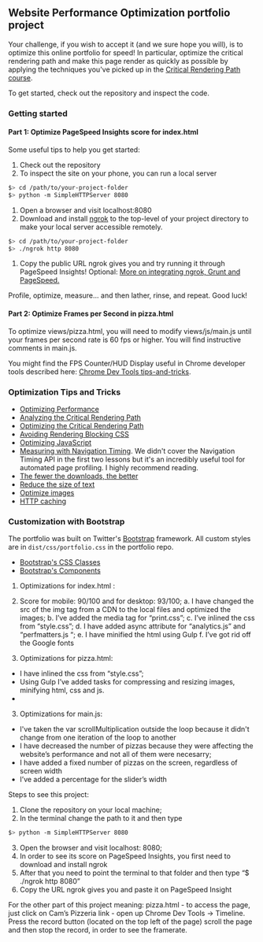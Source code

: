 ## Website Performance Optimization portfolio project

Your challenge, if you wish to accept it (and we sure hope you will), is to optimize this online portfolio for speed! In particular, optimize the critical rendering path and make this page render as quickly as possible by applying the techniques you've picked up in the [Critical Rendering Path course](https://www.udacity.com/course/ud884).

To get started, check out the repository and inspect the code.

### Getting started

#### Part 1: Optimize PageSpeed Insights score for index.html

Some useful tips to help you get started:

1. Check out the repository
1. To inspect the site on your phone, you can run a local server

  ```bash
  $> cd /path/to/your-project-folder
  $> python -m SimpleHTTPServer 8080
  ```

1. Open a browser and visit localhost:8080
1. Download and install [ngrok](https://ngrok.com/) to the top-level of your project directory to make your local server accessible remotely.

  ``` bash
  $> cd /path/to/your-project-folder
  $> ./ngrok http 8080
  ```

1. Copy the public URL ngrok gives you and try running it through PageSpeed Insights! Optional: [More on integrating ngrok, Grunt and PageSpeed.](http://www.jamescryer.com/2014/06/12/grunt-pagespeed-and-ngrok-locally-testing/)

Profile, optimize, measure... and then lather, rinse, and repeat. Good luck!

#### Part 2: Optimize Frames per Second in pizza.html

To optimize views/pizza.html, you will need to modify views/js/main.js until your frames per second rate is 60 fps or higher. You will find instructive comments in main.js.

You might find the FPS Counter/HUD Display useful in Chrome developer tools described here: [Chrome Dev Tools tips-and-tricks](https://developer.chrome.com/devtools/docs/tips-and-tricks).

### Optimization Tips and Tricks
* [Optimizing Performance](https://developers.google.com/web/fundamentals/performance/ "web performance")
* [Analyzing the Critical Rendering Path](https://developers.google.com/web/fundamentals/performance/critical-rendering-path/analyzing-crp.html "analyzing crp")
* [Optimizing the Critical Rendering Path](https://developers.google.com/web/fundamentals/performance/critical-rendering-path/optimizing-critical-rendering-path.html "optimize the crp!")
* [Avoiding Rendering Blocking CSS](https://developers.google.com/web/fundamentals/performance/critical-rendering-path/render-blocking-css.html "render blocking css")
* [Optimizing JavaScript](https://developers.google.com/web/fundamentals/performance/critical-rendering-path/adding-interactivity-with-javascript.html "javascript")
* [Measuring with Navigation Timing](https://developers.google.com/web/fundamentals/performance/critical-rendering-path/measure-crp.html "nav timing api"). We didn't cover the Navigation Timing API in the first two lessons but it's an incredibly useful tool for automated page profiling. I highly recommend reading.
* <a href="https://developers.google.com/web/fundamentals/performance/optimizing-content-efficiency/eliminate-downloads.html">The fewer the downloads, the better</a>
* <a href="https://developers.google.com/web/fundamentals/performance/optimizing-content-efficiency/optimize-encoding-and-transfer.html">Reduce the size of text</a>
* <a href="https://developers.google.com/web/fundamentals/performance/optimizing-content-efficiency/image-optimization.html">Optimize images</a>
* <a href="https://developers.google.com/web/fundamentals/performance/optimizing-content-efficiency/http-caching.html">HTTP caching</a>

### Customization with Bootstrap
The portfolio was built on Twitter's <a href="http://getbootstrap.com/">Bootstrap</a> framework. All custom styles are in `dist/css/portfolio.css` in the portfolio repo.

* <a href="http://getbootstrap.com/css/">Bootstrap's CSS Classes</a>
* <a href="http://getbootstrap.com/components/">Bootstrap's Components</a>
















1. Optimizations  for index.html :  
2. Score for mobile: 90/100 and for desktop: 93/100;
	a. I have changed the src of the img tag from a CDN to the local files and optimized the images;
	b. I’ve added the media tag for “print.css”;
	c. I’ve inlined the css from “style.css”;
	d. I have added async attribute for “analytics.js” and “perfmatters.js “;
	e. I have minified the html using Gulp
	f. I’ve got rid off the Google fonts


2. Optimizations for pizza.html:

- I have inlined the css from “style.css”;
- Using Gulp  I’ve added tasks for compressing and resizing images, minifying html, css and js.
-

 3. Optimizations for main.js:

- I've taken the var scrollMultiplication outside the loop because it didn't change from one iteration of the loop to another
- I have decreased the number of pizzas because they were affecting the website’s performance and not all of them were necesarry;
- I have added a fixed number of pizzas on the screen, regardless of screen width
- I’ve added a percentage for the slider’s width


Steps to see this project:
1. Clone the repository on your local machine;
2. In the terminal change the path to it and then type
```bash
$> python -m SimpleHTTPServer 8080
```
3. Open the browser and visit localhost: 8080;
4. In order to see its score on PageSpeed Insights, you first need to download and install ngrok
5. After that you need to point the terminal to that folder and then type “$ ./ngrok http 8080”
6. Copy the URL ngrok gives you and paste it on PageSpeed Insight

For the other part of this project meaning:  pizza.html
	- to access the page, just click on Cam’s Pizzeria link
	- open up Chrome Dev Tools -> Timeline. Press the record button (located on the top left of the page) scroll the page and then stop the record, in order to see the framerate.
